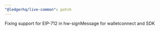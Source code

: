 ```yaml
---
"@ledgerhq/live-common": patch
---
```


Fixing support for EIP-712 in hw-signMessage for walletconnect and SDK

